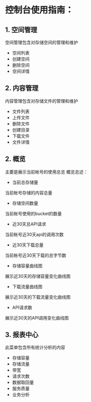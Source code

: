 # 控制台使用指南：
## 1. 空间管理
   
   空间管理包含对存储空间的管理和维护
   - 空间列表
   - 创建空间
   - 删除空间
   - 空间详情
## 2. 内容管理
   
  内容管理包含对存储文件的管理和维护
   - 文件列表
   - 上传文件
   - 删除文件
   - 创建目录
   - 下载文件
   - 文件详情

## 2. 概览
 
   主要是展示当前帐号的使用总览
   概览总述：
   - 当前总存储量 
   
   当前帐号存储的内容总量
   - 存储空间数量
   
   当前帐号使用的bucket的数量
   - 近30天总API请求
   
   当前帐号近30天api的调用次数
   - 近30天下载总量
   
   当前帐号近30天下载的总字节数
   
   - 存储容量曲线图
   
   展示近30天的存储容量变化曲线图
   - 下载流量曲线图
   
   展示近30天的下载流量变化曲线图
   - API请求数
   
   展示近30天的API调用变化曲线图
## 3. 报表中心
   此菜单包含所有统计分析的内容
   - 存储容量
   - 存储流量
   - 带宽
   - 请求次数
   - 数据取回量
   - 服务质量
   - 业务分析
